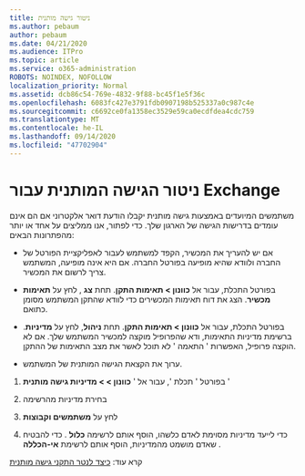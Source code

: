 ```yaml
---
title: ניטור גישה מותנית
ms.author: pebaum
author: pebaum
ms.date: 04/21/2020
ms.audience: ITPro
ms.topic: article
ms.service: o365-administration
ROBOTS: NOINDEX, NOFOLLOW
localization_priority: Normal
ms.assetid: dcb86c54-769e-4832-9f88-bc45f1e5f36c
ms.openlocfilehash: 6083fc427e3791fdb0907198b525337a0c987c4e
ms.sourcegitcommit: c6692ce0fa1358ec3529e59ca0ecdfdea4cdc759
ms.translationtype: MT
ms.contentlocale: he-IL
ms.lasthandoff: 09/14/2020
ms.locfileid: "47702904"
---
```

# <a name="monitoring-conditional-access-for-exchange"></a>ניטור הגישה המותנית עבור Exchange

משתמשים המיועדים באמצעות גישה מותנית יקבלו הודעת דואר אלקטרוני אם הם אינם עומדים בדרישות הגישה של הארגון שלך. כדי לפתור, אנו ממליצים על אחד או יותר מהפתרונות הבאים:
  
- אם יש להעריך את המכשיר, הקפד למשתמש לעבור לאפליקציית הפורטל של החברה ולוודא שהיא מופיעה בפורטל החברה. אם היא אינה מופיעה, המשתמש צריך לרשום את המכשיר.
    
- בפורטל התכלת, עבור אל **כוונון \> תאימות התקן**. תחת **צג** , לחץ על **תאימות מכשיר**. הצג את דוח תאימות המכשירים כדי לוודא שהתקן המשתמש מסומן כתואם. 
    
- בפורטל התכלת, עבור אל **כוונון \> תאימות התקן**. תחת **ניהול**, לחץ על **מדיניות**. ברשימת מדיניות התאימות, ודא שהפרופיל מוקצה למכשיר המשתמש שלך. אם לא הוקצה פרופיל, האפשרות ' התאמה ' לא תוכל לאשר את מצב התאימות של ההתקן. 
    
- ערוך את הקצאת הגישה המותנית של המשתמש.
    
1. בפורטל ' תכלת ', עבור אל ' **כוונון \> \> מדיניות גישה מותנית** '
    
2. בחירת מדיניות מהרשימה
    
3. לחץ על **משתמשים וקבוצות**
    
4. כדי לייעד מדיניות מסוימת לאדם כלשהו, הוסף אותם לרשימה **כלול** . כדי להבטיח שאדם מושמט מהמדיניות, הוסף אותם לרשימת **אי-הכללה** . 
    
קרא עוד: [כיצד לנטר התקני גישה מותנית](https://docs.microsoft.com/intune/conditional-access-exchange-monitor)
  

